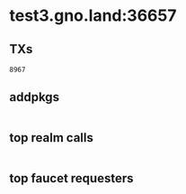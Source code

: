 # test3.gno.land:36657

## TXs
```
8967
```

## addpkgs
```
```

## top realm calls
```
```

## top faucet requesters
```
```

